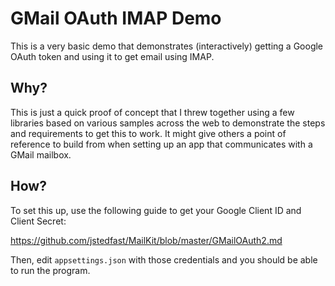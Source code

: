# GMail OAuth IMAP Demo

This is a very basic demo that demonstrates (interactively) 
getting a Google OAuth token and using it to get email using IMAP.

## Why?

This is just a quick proof of concept that I threw together using a few 
libraries based on various samples across the web to demonstrate the 
steps and requirements to get this to work. It might give others a 
point of reference to build from when setting up an app that 
communicates with a GMail mailbox.

## How?

To set this up, use the following guide to get your Google 
Client ID and Client Secret: 

https://github.com/jstedfast/MailKit/blob/master/GMailOAuth2.md

Then, edit `appsettings.json` with those credentials and you should
be able to run the program. 
